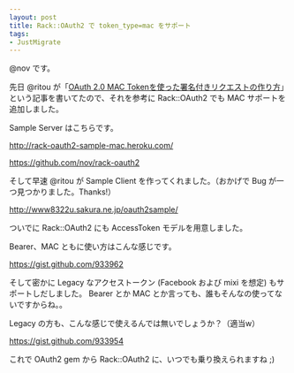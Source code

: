 ```yaml
---
layout: post
title: Rack::OAuth2 で token_type=mac をサポート
tags:
- JustMigrate
---
```

<p>@nov です。</p>
<p>先日 @ritou が「<a href="http://d.hatena.ne.jp/ritou/20110418/1303055521">OAuth 2.0 MAC Tokenを使った署名付きリクエストの作り方</a>」という記事を書いてたので、それを参考に Rack::OAuth2 でも MAC サポートを追加しました。</p>
<p>Sample Server はこちらです。</p>
<p><a href="http://rack-oauth2-sample-mac.heroku.com/"><a href="http://rack-oauth2-sample-mac.heroku.com/">http://rack-oauth2-sample-mac.heroku.com/</a></a></p>
<p><a href="https://github.com/nov/rack-oauth2"><a href="https://github.com/nov/rack-oauth2">https://github.com/nov/rack-oauth2</a></a></p>
<p>そして早速 @ritou が Sample Client を作ってくれました。（おかげで Bug が一つ見つかりました。Thanks!）</p>
<p><a href="http://www8322u.sakura.ne.jp/oauth2sample/"><a href="http://www8322u.sakura.ne.jp/oauth2sample/">http://www8322u.sakura.ne.jp/oauth2sample/</a></a></p>
<p>ついでに Rack::OAuth2 にも AccessToken モデルを用意しました。</p>
<p>Bearer、MAC ともに使い方はこんな感じです。</p>
<p><a href="https://gist.github.com/933962"><a href="https://gist.github.com/933962">https://gist.github.com/933962</a></a></p>
<p>そして密かに Legacy なアクセストークン (Facebook および mixi を想定) もサポートしだしました。 Bearer とか MAC とか言っても、誰もそんなの使ってないですからね。。</p>
<p>Legacy の方も、こんな感じで使えるんでは無いでしょうか？（適当w）</p>
<p><a href="https://gist.github.com/933954"><a href="https://gist.github.com/933954">https://gist.github.com/933954</a></a></p>
<p>これで OAuth2 gem から Rack::OAuth2 に、いつでも乗り換えられますね ;)</p>
